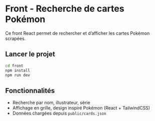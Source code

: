 # Front - Recherche de cartes Pokémon

Ce front React permet de rechercher et d’afficher les cartes Pokémon scrapées.

## Lancer le projet

```bash
cd front
npm install
npm run dev
```

## Fonctionnalités

- Recherche par nom, illustrateur, série
- Affichage en grille, design inspiré Pokémon (React + TailwindCSS)
- Données chargées depuis `public/cards.json`
